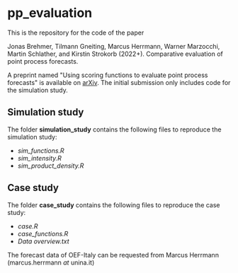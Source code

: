 # pp_evaluation

This is the repository for the code of the paper

Jonas Brehmer, Tilmann Gneiting, Marcus Herrmann, Warner Marzocchi, Martin Schlather, and Kirstin Strokorb (2022+). Comparative evaluation of point process forecasts. 


A preprint named "Using scoring functions to evaluate point process forecasts" is available on [arXiv](https://arxiv.org/abs/2103.11884). The initial submission only includes code for the simulation study.


## Simulation study

The folder **simulation_study** contains the following files to reproduce the simulation study:
- *sim_functions.R*
- *sim_intensity.R*
- *sim_product_density.R*

## Case study

The folder **case_study** contains the following files to reproduce the case study:
- *case.R*
- *case_functions.R*
- *Data overview.txt*

The forecast data of OEF-Italy can be requested from Marcus Herrmann
(marcus.herrmann *at* unina.it)
